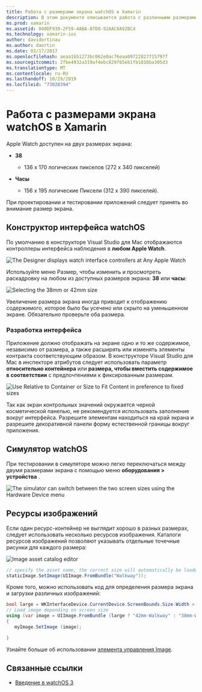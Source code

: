 ```yaml
---
title: Работа с размерами экрана watchOS в Xamarin
description: В этом документе описывается работа с различными размерами экрана watchOS. В нем обсуждается конструктор интерфейсов watchOS, симулятор watchOS и графические ресурсы.
ms.prod: xamarin
ms.assetid: 840DF939-2F59-4ABA-87D8-92AAC8A92BC4
ms.technology: xamarin-ios
author: davidortinau
ms.author: daortin
ms.date: 03/17/2017
ms.openlocfilehash: aeaa1bb1273bc062e0ac76eaa09722827f15797f
ms.sourcegitcommit: 2fbe4932a319af4ebc829f65eb1fb1816ba305d3
ms.translationtype: MT
ms.contentlocale: ru-RU
ms.lasthandoff: 10/29/2019
ms.locfileid: "73028394"
---
```

# <a name="working-with-watchos-screen-sizes-in-xamarin"></a>Работа с размерами экрана watchOS в Xamarin

Apple Watch доступен на двух размерах экрана:

- **38**
  - 136 x 170 логических пикселов (272 x 340 пикселей)

- **Часы**
  - 156 x 195 логические Пиксели (312 x 390 пикселей).

При проектировании и тестировании приложений следует принять во внимание размер экрана.

## <a name="watchos-interface-designer"></a>Конструктор интерфейса watchOS

По умолчанию в конструкторе Visual Studio для Mac отображаются контроллеры интерфейса наблюдения в **любом Apple Watch**.

![](screen-sizes-images/screen-any-sml.png "The Designer displays watch interface controllers at Any Apple Watch")

Используйте меню Размер, чтобы изменить и просмотреть раскадровку на любом из доступных размеров экрана: **38** или **часы**:

![](screen-sizes-images/screen-menu-sml.png "Selecting the 38mm or 42mm size")

Увеличение размера экрана иногда приводит к отображению содержимого, которое было бы усечено или скрыто на уменьшенном экране.
Обязательно проверьте оба размера.

### <a name="interface-design"></a>Разработка интерфейса

Приложение должно отображать на экране одно и то же содержимое, независимо от размера, а также расширять или изменять элементы контракта соответствующим образом. В конструкторе Visual Studio для Mac в инспекторе атрибутов следует использовать параметр **относительно контейнера** или **размера, чтобы вместить содержимое в соответствии** с предпочтениями к фиксированным размерам.

![](screen-sizes-images/sizeattributepanel-sml.png "Use Relative to Container or Size to Fit Content in preference to fixed sizes")

Так как экран контрольных значений окружается черной косметической панелью, не рекомендуется использовать заполнение вокруг интерфейса. Разрешите элементам находиться на край экрана и разрешите декоративной панели форму естественной границы вокруг приложения.

## <a name="watchos-simulator"></a>Симулятор watchOS

При тестировании в симуляторе можно легко переключаться между двумя размерами экрана с помощью меню **оборудования > устройства** .

![](screen-sizes-images/simulator.png "The simulator can switch between the two screen sizes using the Hardware Device menu")

## <a name="image-resources"></a>Ресурсы изображений

Если один ресурс-контейнер не выглядит хорошо в разных размерах, следует использовать несколько ресурсов изображения. Каталоги ресурсов изображений позволяют указывать отдельные точечные рисунки для каждого размера:

![](screen-sizes-images/images-xcassets.png "Image asset catalog editor")

```csharp
// specify the asset name, the correct size will automatically be loaded
staticImage.SetImage(UIImage.FromBundle("Walkway"));
```

Кроме того, можно использовать код для определения размера экрана и загрузки различных изображений:

```csharp
bool large = WKInterfaceDevice.CurrentDevice.ScreenBounds.Size.Width > 136.0;
// Load image depending on screen size
using (var image = UIImage.FromBundle (large ? "42mm-Walkway" : "38mm-Walkway"))
{
   myImage.SetImage (image);

}
```

Узнайте больше об использовании [элемента управления Image](~/ios/watchos/user-interface/image.md).

## <a name="related-links"></a>Связанные ссылки

- [Введение в watchOS 3](~/ios/watchos/platform/introduction-to-watchos3/index.md)
